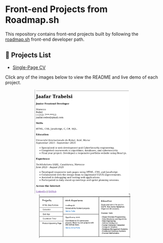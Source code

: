 # Front-end Projects from Roadmap.sh

This repository contains front-end projects built by following the [roadmap.sh](https://roadmap.sh/) front-end developer path.

## 📌 Projects List

- [Single-Page CV](https://roadmap.sh/projects/single-page-cv)

Click any of the images below to view the README and live demo of each project.

<p align="center">
  <a href="frontend-projects-roadmap/single-page-cv">
    <img width="300px" src="assets/images/Single-Page-CV.png" alt="Single Page CV" />
  </a>
  &nbsp;&nbsp;&nbsp;
  <a href="frontend-projects-roadmap/basic-html-website">
    <img width="300px" src="assets/images/personal-portfolio.png" alt="Basic HTML Website" />
  </a>
</p>
